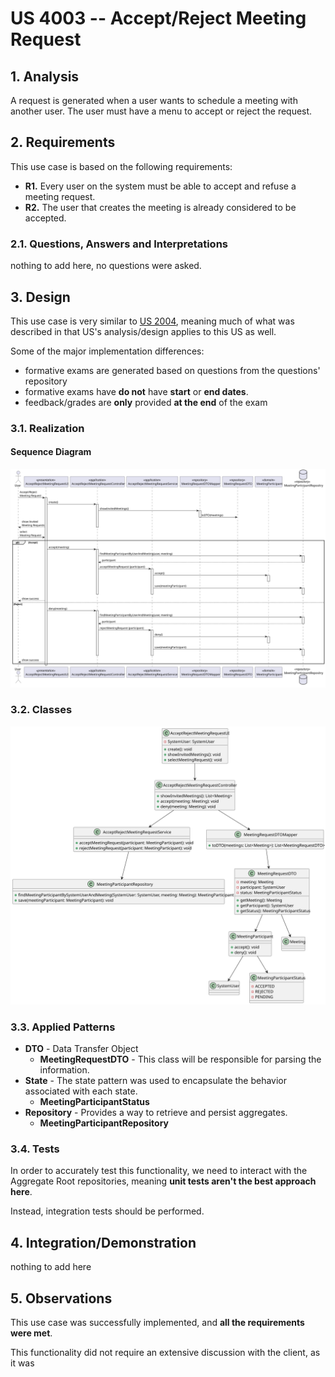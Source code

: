 # US 4003 -- Accept/Reject Meeting Request

## 1. Analysis

A request is generated when a user wants to schedule a meeting with another user.
The user must have a menu to accept or reject the request.

## 2. Requirements

This use case is based on the following requirements:

- **R1.** Every user on the system must be able to accept and refuse a meeting request.
- **R2.** The user that creates the meeting is already considered to be accepted.

### 2.1. Questions, Answers and Interpretations

nothing to add here, no questions were asked.

## 3. Design

This use case is very similar to [US 2004](../us_2004/README.md), meaning much of
what was described in that US's analysis/design applies to this US as well.

Some of the major implementation differences:

- formative exams are generated based on questions from the questions' repository
- formative exams have **do not** have **start** or **end dates**.
- feedback/grades are **only** provided **at the end** of the exam

### 3.1. Realization

#### Sequence Diagram


![[diagram](./AcceptRejectMeetingRequestSD.svg)](./AcceptRejectMeetingRequestSD.svg)

### 3.2. Classes

![[class diagram](./cd.svg)](./cd.svg)

### 3.3. Applied Patterns

- **DTO** - Data Transfer Object
    + **MeetingRequestDTO** - This class will be responsible for parsing the information.
- **State** - The state pattern was used to encapsulate the behavior associated with each state.
    + **MeetingParticipantStatus**
- **Repository** - Provides a way to retrieve and persist aggregates.
    + **MeetingParticipantRepository**

### 3.4. Tests

In order to accurately test this functionality, we need to interact
with the Aggregate Root repositories, meaning **unit tests aren't the best approach here**.

Instead, integration tests should be performed.

## 4. Integration/Demonstration

nothing to add here

## 5. Observations

This use case was successfully implemented, and **all the requirements were met**.

This functionality did not require an extensive discussion with the client, as it was